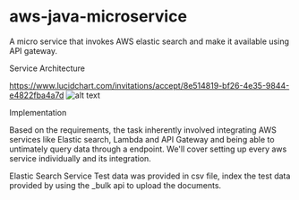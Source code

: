 # aws-java-microservice
A micro service that invokes AWS elastic search and make it available using API gateway.

Service Architecture

https://www.lucidchart.com/invitations/accept/8e514819-bf26-4e35-9844-e4822fba4a7d
![alt text](https://www.lucidchart.com/invitations/accept/8e514819-bf26-4e35-9844-e4822fba4a7d)


Implementation

Based on the requirements, the task inherently involved integrating AWS services like Elastic search, Lambda and API Gateway and being able to untimately query data through a endpoint.
We'll cover setting up every aws service individually and its integration.

Elastic Search Service
Test data was provided in csv file, index the test data provided by using the _bulk api to upload the documents.

